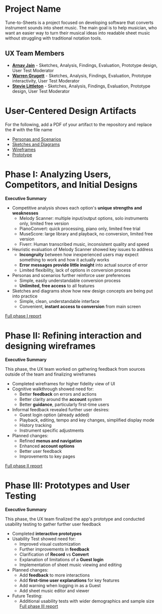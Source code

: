 

# Project Name

Tune-to-Sheets is a project focused on developing software that converts instrument sounds into sheet music. The main goal is to help musician, who want an easier way to turn their musical ideas into readable sheet music without struggling with traditional notation tools.

## UX Team Members

* **[Arnav Jain](https://usabilityengineering.github.io/ux-journal-D3bugo7/)** - Sketches, Analysis, Findings, Evaluation, Prototype design, User Test Moderator
* **[Warren Grugett](https://usabilityengineering.github.io/ux-journal-DatHypnoboi/)** - Sketches, Analysis, Findings, Evaluation, Prototype interactivity, User Test Moderator
* **[Stevie Littleton](https://usabilityengineering.github.io/ux-journal-leonking1990/)** - Sketches, Analysis, Findings, Evaluation, Prototype design, User Test Moderator

# User-Centered Design Artifacts
 
For the following, add a PDF of your artifact to the repository and replace the # with the file name

* [Personas and Scenarios](personas/)
* [Sketches and Diagrams](sketches/)
* [Wireframes](wireframes/)
* [Prototype](prototypes/)

# Phase I: Analyzing Users, Competitors, and Initial Designs

**Executive Summary**

* Competitive analysis shows each option's **unique strengths and weaknesses**
	* Melody Scanner: multiple input/output options, solo instruments only, limited free version
	* PianoConvert: quick processing, piano only, limited free trial
	* MuseScore: large library and playback, no conversion, limited free version
	* Fiverr: Human transcribed music, inconsistent quality and speed
 * Heuristic evaluation of Melody Scanner showed key issues to address
	* **Incongruity** between how inexperienced users may expect something to work and how it actually works
	* **Error messages provide little insight** into actual source of error
	* Limited flexibility, lack of options in conversion process
 * Personas and scenarios further reinforce user preferences
	* Simple, easily understandable conversion process
	* **Unlimited, free access** to all features
 * Sketches and diagrams show how new design concepts are being put into practice
	* Simple, clean, understandable interface
	* Convenient, **instant access to conversion** from main screen

[Full phase I report](phaseI/)

# Phase II: Refining interaction and designing wireframes

**Executive Summary**

This phase, the UX team worked on gathering feedback from sources outside of the team and finalizing wireframes

* Completed wireframes for higher fidelity view of UI
* Cognitive walkthrough showed need for:
	* Better **feedback** on errors and actions
	* Better clarity around the **account** system
	* Better **guidance**, particularly first-time users
* Informal feedback revealed further user desires:
	* Guest login option (already added)
	* Playback, editing, tempo and key changes, simplified display mode
	* History tracking
	* Instrument specific adjustments
 * Planned changes:
	* Refined **menus and navigation**
	* Enhanced **account options**
	* Better user feedback
	* Improvements to key pages

[Full phase II report](phaseII/)

# Phase III: Prototypes and User Testing

**Executive Summary**

This phase, the UX team finalized the app's prototype and conducted usability testing to gather further user feedback

* Completed **interactive prototypes** 
* Usability Test showed need for:
	* Improved visual customization
	* Further improvements in **feedback**
	* Clarification of **Record** vs **Convert**
	* Explanation of limitations of a **Guest login**
	* Implementation of sheet music viewing and editing
 * Planned changes:
	* Add **feedback** to more interactions
	* Add **first-time user explanations** for key features
	* Add warning when logging in as a Guest
	* Add sheet music editor and viewer
 * Future Testing:
	* Additional usability tests with wider demographics and sample size
[Full phase III report](phaseIII/)
